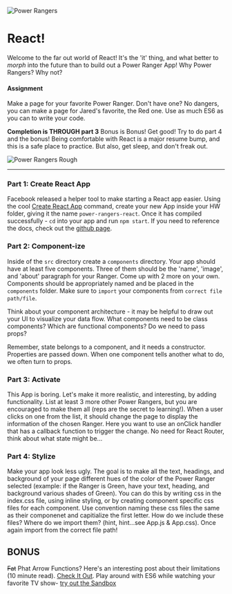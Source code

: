 ![Power Rangers](http://i.giphy.com/t6f2bNAjx7Bio.gif)
# React!

Welcome to the far out world of React! It's the 'it' thing, and what better to *morph* into the future than to build out a Power Ranger App! Why Power Rangers? Why not?

#### Assignment

Make a page for your favorite Power Ranger. Don't have one? No dangers, you can make a page for Jared's favorite, the Red one. Use as much ES6 as you can to write your code.

**Completion is THROUGH part 3**
Bonus is Bonus! Get good! Try to do part 4 and the bonus! Being comfortable with React is a major resume bump, and this is a safe place to practice. But also, get sleep, and don't freak out.

![Power Rangers Rough](http://i.giphy.com/YpmVBNubONoqs.gif)
****

### Part 1: Create React App
Facebook released a helper tool to make starting a React app easier. Using the cool [Create React App](https://facebook.github.io/react/blog/2016/07/22/create-apps-with-no-configuration.html) command, create your new App inside your HW folder, giving it the name `power-rangers-react`. Once it has compiled successfully - `cd` into your app and run `npm start`. If you need to reference the docs, check out the [github page](https://github.com/facebookincubator/create-react-app).

### Part 2: Component-ize
Inside of the `src` directory create a `components` directory. Your app should have at least five components. Three of them should be the 'name', 'image', and 'about' paragraph for your Ranger. Come up with 2 more on your own. Components should be appropriately named and be placed in the `components` folder. Make sure to `import` your components from `correct file path/file`. 

Think about your component architecture - it may be helpful to draw out your UI to visualize your data flow. What components need to be class components? Which are functional components? Do we need to pass props?

Remember, state belongs to a component, and it needs a constructor. Properties are passed down. When one component tells another what to do, we often turn to props.

### Part 3: Activate
This App is boring. Let's make it more realistic, and interesting, by adding functionality. List at least 3 more other Power Rangers, but you are encouraged to make them all (reps are the secret to learning!). When a user clicks on one from the list, it should change the page to display the information of the chosen Ranger. Here you want to use an onClick handler that has a callback function to trigger the change. No need for React Router, think about what state might be...

### Part 4: Stylize
Make your app look less ugly. The goal is to make all the text, headings, and background of your page different hues of the color of the Power Ranger selected (example: if the Ranger is Green, have your text, heading, and background various shades of Green). You can do this by writing css in the index.css file, using inline styling, or by creating component specific css files for each component. Use convention naming these css files the same as their componenet and capitialize the first letter. How do we include these files? Where do we import them? (hint, hint...see App.js & App.css). Once again import from the correct file path!

## BONUS

~~Fat~~ Phat Arrow Functions? Here's an interesting post about their limitations (10 minute read). [Check It Out](https://rainsoft.io/when-not-to-use-arrow-functions-in-javascript/).
Play around with ES6 while watching your favorite TV show- [try out the Sandbox](http://marijnhaverbeke.nl/talks/es6_falsyvalues2015/exercises/)
